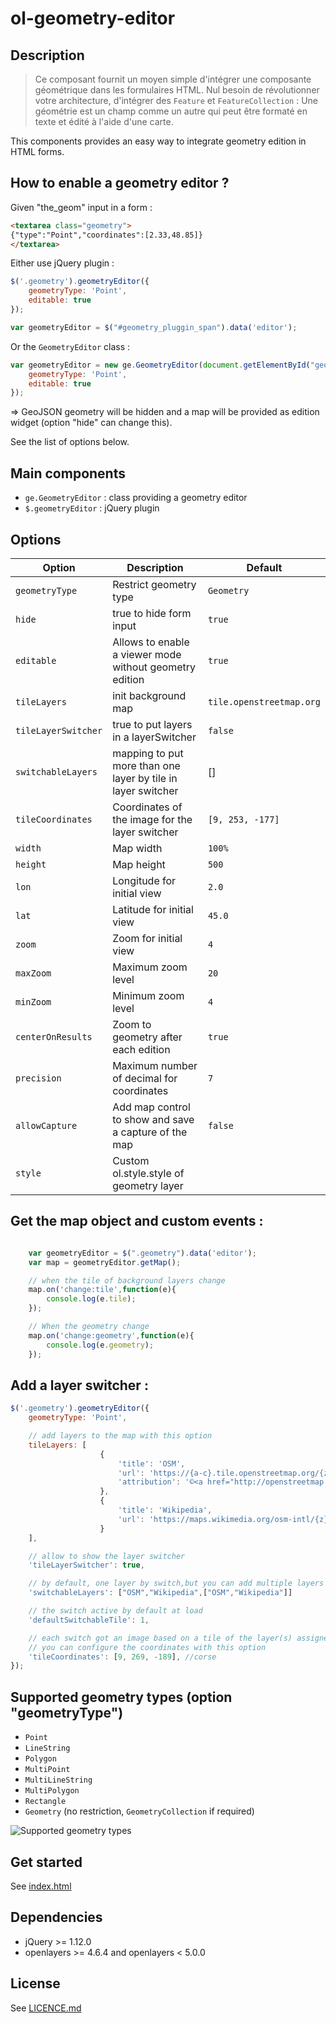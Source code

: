 # ol-geometry-editor

## Description

> Ce composant fournit un moyen simple d'intégrer une composante géométrique dans les formulaires HTML.
> Nul besoin de révolutionner votre architecture, d'intégrer des `Feature` et `FeatureCollection` :
> Une géométrie est un champ comme un autre qui peut être formaté en texte et édité à l'aide d'une carte.

This components provides an easy way to integrate geometry edition in HTML forms.

## How to enable a geometry editor ?

Given "the_geom" input in a form :

```html
<textarea class="geometry">
{"type":"Point","coordinates":[2.33,48.85]}
</textarea>
```

Either use jQuery plugin :

```javascript
$('.geometry').geometryEditor({
    geometryType: 'Point',
    editable: true
});

var geometryEditor = $("#geometry_pluggin_span").data('editor');
```


Or the `GeometryEditor` class :

```javascript
var geometryEditor = new ge.GeometryEditor(document.getElementById("geometry"), {
    geometryType: 'Point',
    editable: true
});
```

=> GeoJSON geometry will be hidden and a map will be provided as edition widget (option "hide" can change this).

See the list of options below.


## Main components

* `ge.GeometryEditor` : class providing a geometry editor
* `$.geometryEditor` : jQuery plugin


## Options

| Option                 | Description                                                     | Default                  |
| ---------------------- | --------------------------------------------------------------- | ------------------------ |
| `geometryType`         | Restrict geometry type                                          | `Geometry`               |
| `hide`                 | true to hide form input                                         | `true`                   |
| `editable`             | Allows to enable a viewer mode without geometry edition         | `true`                   |
| `tileLayers`           | init background map                                             | `tile.openstreetmap.org` |
| `tileLayerSwitcher`    | true to put layers in a layerSwitcher                           | `false`                  |
| `switchableLayers`     | mapping to put more than one layer by tile in layer switcher    |  []                      |
| `tileCoordinates`      | Coordinates of the image for the layer switcher                 | `[9, 253, -177]`         |
| `width`                | Map width                                                       | `100%`                   |
| `height`               | Map height                                                      | `500`                    |
| `lon`                  | Longitude for initial view                                      | `2.0`                    |
| `lat`                  | Latitude for initial view                                       | `45.0`                   |
| `zoom`                 | Zoom for initial view                                           | `4`                      |
| `maxZoom`              | Maximum zoom level                                              | `20`                     |
| `minZoom`              | Minimum zoom level                                              | `4`                      |
| `centerOnResults`      | Zoom to geometry after each edition                             | `true`                   |
| `precision`            | Maximum number of decimal for coordinates                       | `7`                      |
| `allowCapture`         | Add map control to show and save a capture of the map           | `false`                  |
| `style`                | Custom ol.style.style of geometry layer                         |                          |



## Get the map object and custom events :

```javascript

    var geometryEditor = $(".geometry").data('editor');
    var map = geometryEditor.getMap();

    // when the tile of background layers change
    map.on('change:tile',function(e){
        console.log(e.tile);
    });

    // When the geometry change
    map.on('change:geometry',function(e){
        console.log(e.geometry);
    });

```

## Add a layer switcher :

```javascript
$('.geometry').geometryEditor({
    geometryType: 'Point',

    // add layers to the map with this option
    tileLayers: [
                    {
                        'title': 'OSM',
                        'url': 'https://{a-c}.tile.openstreetmap.org/{z}/{x}/{y}.png',
                        'attribution': '©<a href="http://openstreetmap.org">OpenStreetMap contributors</a>'
                    },
                    {
                        'title': 'Wikipedia',
                        'url': 'https://maps.wikimedia.org/osm-intl/{z}/{x}/{y}.png'
                    }
    ],

    // allow to show the layer switcher
    'tileLayerSwitcher': true,

    // by default, one layer by switch,but you can add multiple layers to one switch with this mapping option
    'switchableLayers': ["OSM","Wikipedia",["OSM","Wikipedia"]]

    // the switch active by default at load
    'defaultSwitchableTile': 1,

    // each switch got an image based on a tile of the layer(s) assigned to him,
    // you can configure the coordinates with this option
    'tileCoordinates': [9, 269, -189], //corse
});
```

## Supported geometry types (option "geometryType")

* `Point`
* `LineString`
* `Polygon`
* `MultiPoint`
* `MultiLineString`
* `MultiPolygon`
* `Rectangle`
* `Geometry` (no restriction, `GeometryCollection` if required)

![Supported geometry types](doc/images/geometry-types.png)

## Get started

See [index.html](https://ignf.github.io/ol-geometry-editor/index.html)

## Dependencies

* jQuery >= 1.12.0
* openlayers >= 4.6.4 and openlayers < 5.0.0

## License

See [LICENCE.md](LICENCE.md)
